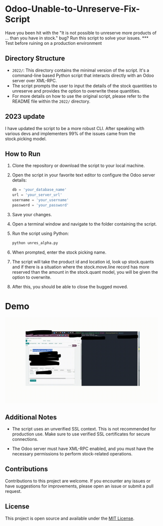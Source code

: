 # Odoo-Unable-to-Unreserve-Fix-Script
Have you been hit with the "It is not possible to unreserve more products of ... than you have in stock." bug? Run this script to solve your issues. *** Test before ruining on a production environment 

## Directory Structure

- `2022/`: This directory contains the minimal version of the script. It's a command-line based Python script that interacts directly with an Odoo server over XML-RPC.
-  The script prompts the user to input the details of the stock quantities to unreserve and provides the option to overwrite these quantities.
-   For more details on how to use the original script, please refer to the README file within the `2022/` directory.

## 2023 update
I have updated the script to be a more robust CLI. After speaking with various devs and implementers 99% of the issues came from the stock.picking model. 

## How to Run

1. Clone the repository or download the script to your local machine.
2. Open the script in your favorite text editor to configure the Odoo server details:

   ```python
   db = 'your_database_name'
   url = 'your_server_url'
   username = 'your_username'
   password = 'your_password'
   ```

3. Save your changes.
4. Open a terminal window and navigate to the folder containing the script.
5. Run the script using Python:

   ```bash
   python unres_alpha.py
   ```

6. When prompted, enter the stock picking name.

7. The script will take the product id and location id, look up stock.quants and if there is a situation where the stock.move.line record has more reserved than the amount in the stock.quant model, you will be given the option to overwrite.

8. After this, you should be able to close the bugged moved. 

# Demo
![Demo GIF](./demo.gif)


## Additional Notes

- The script uses an unverified SSL context. This is not recommended for production use. Make sure to use verified SSL certificates for secure connections.

- The Odoo server must have XML-RPC enabled, and you must have the necessary permissions to perform stock-related operations.


## Contributions

Contributions to this project are welcome. If you encounter any issues or have suggestions for improvements, please open an issue or submit a pull request.

## License

This project is open source and available under the [MIT License](LICENSE).

